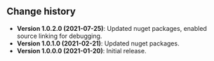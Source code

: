 Change history
--------------

* **Version 1.0.2.0 (2021-07-25)**: Updated nuget packages, enabled source linking for debugging.
* **Version 1.0.1.0 (2021-02-21)**: Updated nuget packages.
* **Version 1.0.0.0 (2021-01-20)**: Initial release.

